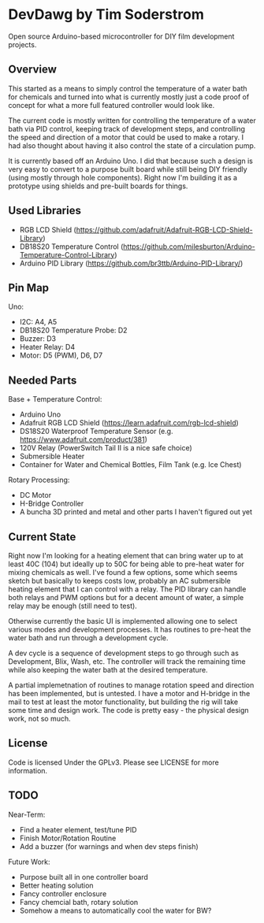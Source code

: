 DevDawg by Tim Soderstrom
=========================

Open source Arduino-based microcontroller for DIY film development projects.

Overview
--------

This started as a means to simply control the temperature of a water bath
for chemicals and turned into what is currently mostly just a code proof
of concept for what a more full featured controller would look like. 

The current code is mostly written for controlling the temperature of a 
water bath via PID control, keeping track of development steps, and 
controlling the speed and direction of a motor that could be used to make
a rotary. I had also thought about having it also control the state of
a circulation pump.

It is currently based off an Arduino Uno. I did that because such a design is 
very easy to convert to a purpose built board while still being DIY friendly
(using mostly through hole components). Right now I'm building it as a prototype
using shields and pre-built boards for things.

Used Libraries
--------------

  * RGB LCD Shield (https://github.com/adafruit/Adafruit-RGB-LCD-Shield-Library)
  * DB18S20 Temperature Control (https://github.com/milesburton/Arduino-Temperature-Control-Library)
  * Arduino PID Library (https://github.com/br3ttb/Arduino-PID-Library/)

Pin Map
-------

Uno:

  * I2C: A4, A5
  * DB18S20 Temperature Probe: D2
  * Buzzer: D3
  * Heater Relay: D4
  * Motor: D5 (PWM), D6, D7

Needed Parts
------------

Base + Temperature Control:

  * Arduino Uno
  * Adafruit RGB LCD Shield (https://learn.adafruit.com/rgb-lcd-shield)
  * DS18S20 Waterproof Temperature Sensor (e.g. https://www.adafruit.com/product/381)
  * 120V Relay (PowerSwitch Tail II is a nice safe choice)
  * Submersible Heater
  * Container for Water and Chemical Bottles, Film Tank (e.g. Ice Chest)

Rotary Processing:

  * DC Motor
  * H-Bridge Controller
  * A buncha 3D printed and metal and other parts I haven't figured out yet


Current State
-------------

Right now I'm looking for a heating element that can bring water up to at least
40C (104) but ideally up to 50C for being able to pre-heat water for mixing
chemicals as well. I've found a few options, some which seems sketch but basically
to keeps costs low, probably an AC submersible heating element that I can control
with a relay. The PID library can handle both relays and PWM options but for a 
decent amount of water, a simple relay may be enough (still need to test).

Otherwise currently the basic UI is implemented allowing one to select various
modes and development processes. It has routines to pre-heat the water bath and
run through a development cycle.

A dev cycle is a sequence of development steps to go through such as Development,
Blix, Wash, etc. The controller will track the remaining time while also keeping
the water bath at the desired temperature.

A partial implemetnation of routines to manage rotation speed and direction 
has been implemented, but is untested. I have a motor and H-bridge in the
mail to test at least the motor functionality, but building the rig will
take some time and design work. The code is pretty easy - the physical 
design work, not so much.

License
-------

Code is licensed Under the GPLv3. Please see LICENSE for more information.

TODO
----

Near-Term:

  * Find a heater element, test/tune PID
  * Finish Motor/Rotation Routine
  * Add a buzzer (for warnings and when dev steps finish)

Future Work:

  * Purpose built all in one controller board
  * Better heating solution
  * Fancy controller enclosure
  * Fancy chemcial bath, rotary solution
  * Somehow a means to automatically cool the water for BW?
